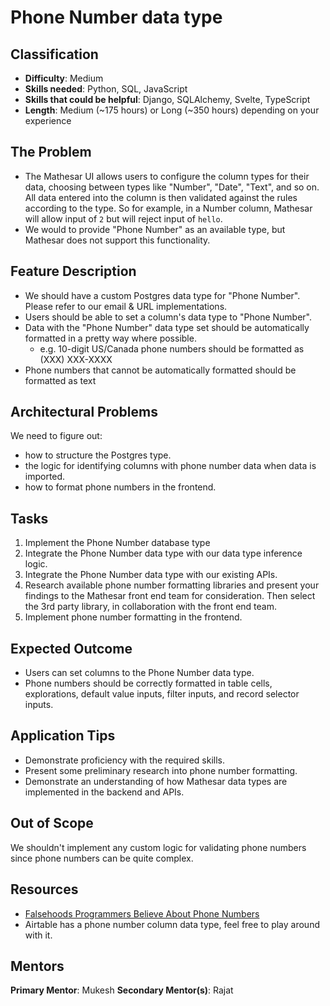 # Phone Number data type

## Classification
- **Difficulty**: Medium
- **Skills needed**: Python, SQL, JavaScript
- **Skills that could be helpful**: Django, SQLAlchemy, Svelte, TypeScript
- **Length**: Medium (~175 hours) or Long (~350 hours) depending on your experience

## The Problem
- The Mathesar UI allows users to configure the column types for their data, choosing between types like "Number", "Date", "Text", and so on. All data entered into the column is then validated against the rules according to the type. So for example, in a Number column, Mathesar will allow input of `2` but will reject input of `hello`.
- We would to provide "Phone Number" as an available type, but Mathesar does not support this functionality.

## Feature Description
- We should have a custom Postgres data type for "Phone Number". Please refer to our email & URL implementations.
- Users should be able to set a column's data type to "Phone Number".
- Data with the "Phone Number" data type set should be automatically formatted in a pretty way where possible.
	 - e.g. 10-digit US/Canada phone numbers should be formatted as (XXX) XXX-XXXX
- Phone numbers that cannot be automatically formatted should be formatted as text    

## Architectural Problems
We need to figure out:
- how to structure the Postgres type.
- the logic for identifying columns with phone number data when data is imported.
- how to format phone numbers in the frontend.

## Tasks
1. Implement the Phone Number database type
2. Integrate the Phone Number data type with our data type inference logic.
3. Integrate the Phone Number data type with our existing APIs.
4. Research available phone number formatting libraries and present your findings to the Mathesar front end team for consideration. Then select the 3rd party library, in collaboration with the front end team.
5. Implement phone number formatting in the frontend.

## Expected Outcome
- Users can set columns to the Phone Number data type.
- Phone numbers should be correctly formatted in table cells, explorations, default value inputs, filter inputs, and record selector inputs.

## Application Tips
- Demonstrate proficiency with the required skills.
- Present some preliminary research into phone number formatting.
- Demonstrate an understanding of how Mathesar data types are implemented in the backend and APIs.

## Out of Scope
We shouldn't implement any custom logic for validating phone numbers since phone numbers can be quite complex.

## Resources
- [Falsehoods Programmers Believe About Phone Numbers](https://github.com/google/libphonenumber/blob/master/FALSEHOODS.md)
- Airtable has a phone number column data type, feel free to play around with it.

## Mentors
**Primary Mentor**: Mukesh
**Secondary Mentor(s)**: Rajat
